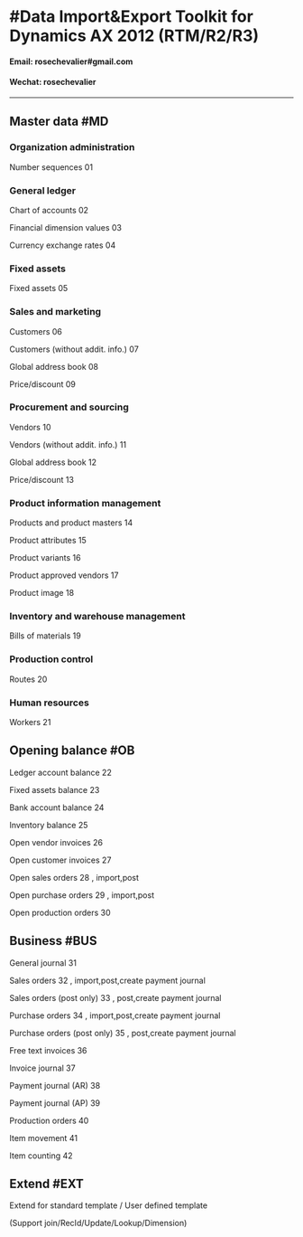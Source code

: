 <p><h1>#Data Import&Export Toolkit for Dynamics AX 2012 (RTM/R2/R3)</h1></P>
<p><h4>Email: rosechevalier#gmail.com</h4></P>
<p><h4>Wechat: rosechevalier</h4></P>
<hr>
<p><h2>Master data #MD		</h2></p>
<p><h3>Organization administration		</h3></p>
<p>	Number sequences	01</p>
<p><h3>General ledger	</h3></p>	
<p>	Chart of accounts	02</p>
<p>	Financial dimension values	03</p>
<p>	Currency exchange rates	04</p>
<p><h3>Fixed assets		</h3></p>
<p>	Fixed assets	05</p>
<p><h3>Sales and marketing		</h3></p>
<p>	Customers	06</p>
<p>	Customers (without addit. info.)	07</p>
<p>	Global address book	08</p>
<p>	Price/discount	09</p>
<p><h3>Procurement and sourcing		</h3></p>
<p>	Vendors	10</p>
<p>	Vendors (without addit. info.)	11</p>
<p>	Global address book	12</p>
<p>	Price/discount	13</p>
<p><h3>Product information management	</h3></p>	
<p>	Products and product masters	14</p>
<p>	Product attributes	15</p>
<p>	Product variants	16</p>
<p>	Product approved vendors	17</p>
<p>	Product image	18</p>
<p><h3>Inventory and warehouse management	</h3></p>	
<p>	Bills of materials	19</p>
<p><h3>Production control		</h3></p>
<p>	Routes	20</p>
<p><h3>Human resources		</h3></p>
<p>	Workers	21</p>
<p>  </p>
<p><h2>Opening balance #OB		</h2></p>
<p>	Ledger account balance	22</p>
<p>	Fixed assets balance	23</p>
<p>	Bank account balance	24</p>
<p>	Inventory balance	25</p>
<p>	Open vendor invoices	26</p>
<p>	Open customer invoices	27</p>
<p>	Open sales orders	28 , import,post</p>
<p>	Open purchase orders	29 , import,post</p>
<p>	Open production orders	30</p>

<p><h2>Business #BUS		</h2></p>
<p>	General journal	31</p>
<p>	Sales orders	32 , import,post,create payment journal</p>
<p>	Sales orders (post only)	33 , post,create payment journal</p>
<p>	Purchase orders	34 , import,post,create payment journal</p>
<p>	Purchase orders (post only)	35 , post,create payment journal</p>
<p>	Free text invoices	36</p>
<p>	Invoice journal	37</p>
<p>	Payment journal (AR)	38</p>
<p>	Payment journal (AP)	39</p>
<p>	Production orders	40</p>
<p>	Item movement	41</p>
<p>	Item counting	42</p>
  
<p><h2>Extend #EXT	</h2></p>
<p>   Extend for standard template / User defined template	</p>
<p>	(Support join/RecId/Update/Lookup/Dimension)	</p>

